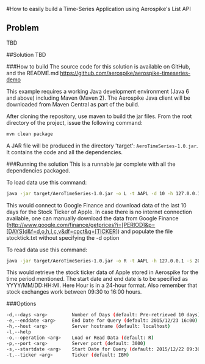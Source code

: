 #How to easily build a Time-Series Application using Aerospike's List API

## Problem
TBD

##Solution
TBD

###How to build
The source code for this solution is available on GitHub, and the README.md 
https://github.com/aerospike/aerospike-timeseries-demo 

This example requires a working Java development environment (Java 6 and above) including Maven (Maven 2). The Aerospike Java client will be downloaded from Maven Central as part of the build.

After cloning the repository, use maven to build the jar files. From the root directory of the project, issue the following command:
```bash
mvn clean package
```
A JAR file will be produced in the directory 'target': `AeroTimeSeries-1.0.jar`. It contains the code and all the dependencies.

###Running the solution
This is a runnable jar complete with all the dependencies packaged.

To load data use this command:
```bash
java -jar target/AeroTimeSeries-1.0.jar -o L -t AAPL -d 10 -h 127.0.0.1
```
This would connect to Google Finance and download data of the last 10 days for the Stock Ticker of Apple. In case there is no internet connection available, one can manually download the data from Google Finance (http://www.google.com/finance/getprices?i=[PERIOD]&p=[DAYS]d&f=d,o,h,l,c,v&df=cpct&q=[TICKER]) and populate the file stocktick.txt without specifying the -d option

To read data use this command:
```bash
java -jar target/AeroTimeSeries-1.0.jar -o R -t AAPL -h 127.0.0.1 -s 2015/12/25:11:30 -e 2015/12/29:15:45
```
This would retrieve the stock ticker data of Apple stored in Aerospike for the time period mentioned. The start date and end date is to be specified as YYYY/MM/DD:HH:MI. Here Hour is in a 24-hour format. Also remember that stock exchanges work between 09:30 to 16:00 hours.

###Options
```bash
-d,--days <arg>         Number of Days (default: Pre-retrieved 10 days)
-e,--enddate <arg>      End Date for Query (default: 2015/12/23 16:00)
-h,--host <arg>         Server hostname (default: localhost)
-l,--help             
-o,--operation <arg>    Load or Read Data (default: R)
-p,--port <arg>         Server port (default: 3000)
-s,--startdate <arg>    Start Date for Query (default: 2015/12/22 09:30)
-t,--ticker <arg>       Ticker (default: IBM)
```
